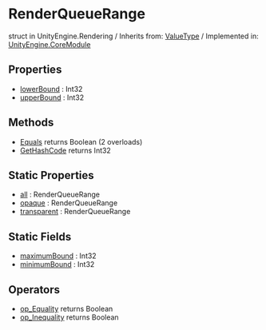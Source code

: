 # RenderQueueRange
struct in UnityEngine.Rendering
 / Inherits from: <a href="https://docs.unity3d.com/6000.0/Documentation/ScriptReference/ValueType.html">ValueType</a> / Implemented in: <a href="https://docs.unity3d.com/6000.0/Documentation/ScriptReference/UnityEngine.CoreModule.html">UnityEngine.CoreModule</a>

## Properties
- <a href="https://docs.unity3d.com/6000.0/Documentation/ScriptReference/RenderQueueRange-lowerBound.html">lowerBound</a> : Int32
- <a href="https://docs.unity3d.com/6000.0/Documentation/ScriptReference/RenderQueueRange-upperBound.html">upperBound</a> : Int32

## Methods
- <a href="https://docs.unity3d.com/6000.0/Documentation/ScriptReference/RenderQueueRange.Equals.html">Equals</a> returns Boolean (2 overloads)
- <a href="https://docs.unity3d.com/6000.0/Documentation/ScriptReference/RenderQueueRange.GetHashCode.html">GetHashCode</a> returns Int32

## Static Properties
- <a href="https://docs.unity3d.com/6000.0/Documentation/ScriptReference/RenderQueueRange-all.html">all</a> : RenderQueueRange
- <a href="https://docs.unity3d.com/6000.0/Documentation/ScriptReference/RenderQueueRange-opaque.html">opaque</a> : RenderQueueRange
- <a href="https://docs.unity3d.com/6000.0/Documentation/ScriptReference/RenderQueueRange-transparent.html">transparent</a> : RenderQueueRange

## Static Fields
- <a href="https://docs.unity3d.com/6000.0/Documentation/ScriptReference/RenderQueueRange-maximumBound.html">maximumBound</a> : Int32
- <a href="https://docs.unity3d.com/6000.0/Documentation/ScriptReference/RenderQueueRange-minimumBound.html">minimumBound</a> : Int32

## Operators
- <a href="https://docs.unity3d.com/6000.0/Documentation/ScriptReference/RenderQueueRange.op_Equality.html">op_Equality</a> returns Boolean
- <a href="https://docs.unity3d.com/6000.0/Documentation/ScriptReference/RenderQueueRange.op_Inequality.html">op_Inequality</a> returns Boolean
